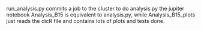 run_analysis.py commits a job to the cluster to do analysis.py
the jupiter notebook Analysis_B15 is equivalent to analysis.py, while Analysis_B15_plots just reads the dicR file and contains lots of plots and tests done.
